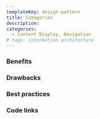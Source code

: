 ```yaml
---
templateKey: design-pattern
title: Categories
description:
categories:
  - Content Display, Navigation
# tags: information architecture
---
```


### Benefits

### Drawbacks

### Best practices

### Code links
